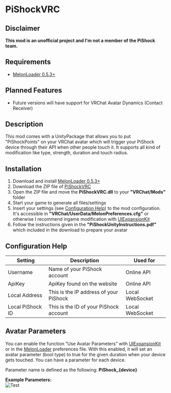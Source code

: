 # PiShockVRC

## Disclaimer

**This mod is an unofficial project and I'm not a member of the PiShock team.**

## Requirements

- [MelonLoader 0.5.3+](https://melonwiki.xyz/)

## Planned Features
- Future versions will have support for VRChat Avatar Dynamics (Contact Receiver)

## Description

This mod comes with a UnityPackage that allows you to put "PiShockPoints" on your VRChat avatar which will trigger your PiShock device through their API when other people touch it. It supports all kind of modification like type, strength, duration and touch radius.

## Installation

1. Download and install [MelonLoader 0.5.3+](https://melonwiki.xyz/)
2. Download the ZIP file of [PiShockVRC](https://github.com/DragonPlayerX/PiShockVRC/releases/latest)
3. Open the ZIP file and move the **PiShockVRC.dll** to your **"VRChat/Mods"** folder
4. Start your game to generate all files/settings
5. Insert your settings (see [Configuration Help](https://github.com/DragonPlayerX/PiShockVRC#configuration-help)) to the mod configuration. It's accessible in **"VRChat/UserData/MelonPreferences.cfg"** or otherwise I recommend ingame modification with [UIExpansionKit](https://github.com/knah/VRCMods/releases/latest/download/UIExpansionKit.dll)
6. Follow the instructions given in the **"PiShockUnityInstructions.pdf"** which included in the download to prepare your avatar

## Configuration Help

|Setting|Description|Used for|
|-|-|-|
|Username|Name of your PiShock account|Online API|
|ApiKey|ApiKey found on the website|Online API|
|Local Address|This is the IP address of your PiShock|Local WebSocket|
|Local PiShock ID|This is the ID of your PiShock account|Local WebSocket|

## Avatar Parameters

You can enable the function “Use Avatar Parameters” with [UIExpansionKit](https://github.com/knah/VRCMods/releases/latest/download/UIExpansionKit.dll) or in the [MelonLoader](https://melonwiki.xyz/) preferences file. With this enabled, it will set an avatar parameter (bool type) to true for the given duration when your device gets touched. You can have a parameter for each device.

Parameter name is defined as the following: **PiShock_{device}**

**Example Parameters:**
<br>
![Test](https://i.imgur.com/myWVlDf.png)